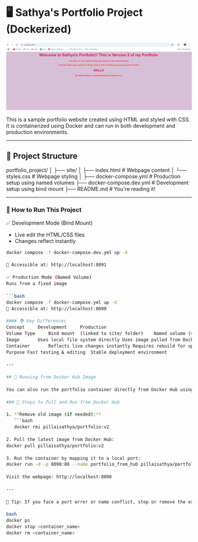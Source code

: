 # 🖥️ Sathya's Portfolio Project (Dockerized)

![Screenshot of Portfolio Webpage](https://raw.githubusercontent.com/PillaiSathya/portfolio_project/master/docker_project/portfolio_project/Screenshot.png)



This is a sample portfolio website created using HTML and styled with CSS. It is containerized using Docker and can run in both development and production environments.

---

## 📁 Project Structure

portfolio_project/ 
│ 
├── site/
│ ├── index.html # Webpage content 
│ └── styles.css # Webpage styling 
│ 
├── docker-compose.yml # Production setup using named volumes
├── docker-compose.dev.yml # Development setup using bind mount
├── README.md # You're reading it!

---

### 🚀 How to Run This Project

✅ Development Mode (Bind Mount)
- Live edit the HTML/CSS files
- Changes reflect instantly

```bash
docker compose -f docker-compose.dev.yml up -d

📍 Accessible at: http://localhost:8091

✅ Production Mode (Named Volume)
Runs from a fixed image

```bash
docker compose -f docker-compose.yml up -d
📍 Accessible at: http://localhost:8090

#### 📚 Key Differences
Concept 	Development		Production
Volume Type		Bind mount 	(linked to site/ folder)	Named volume (separate internal data)
Image		Uses local file system directly	Uses image pulled from Docker Hub
Container		Reflects live changes instantly	Requires rebuild for updates
Purpose	Fast testing & editing	Stable deployment environment

---

## 🐳 Running from Docker Hub Image

You can also run the portfolio container directly from Docker Hub using the following steps:

### 🔁 Steps to Pull and Run from Docker Hub

1. **Remove old image (if needed):**
   ```bash
   docker rmi pillaisathya/portfolio:v2
   
2. Pull the latest image from Docker Hub:
docker pull pillaisathya/portfolio:v2

3. Run the container by mapping it to a local port:
docker run -d -p 8090:80 --name portfolio_from_hub pillaisathya/portfolio:v2

Visit the webpage: http://localhost:8090

---

🧠 Tip: If you face a port error or name conflict, stop or remove the existing container using:

bash
docker ps
docker stop <container_name>
docker rm <container_name>


